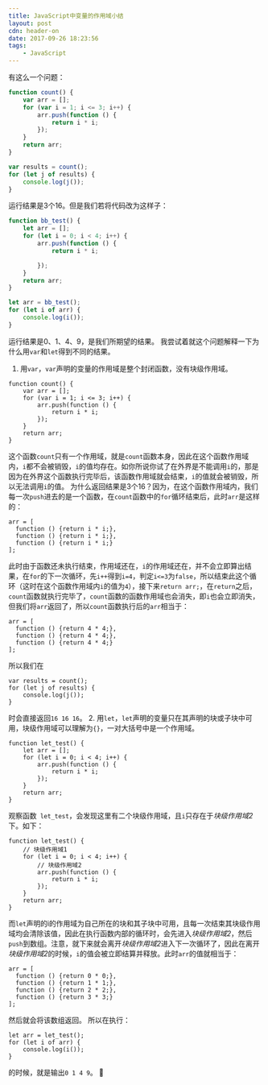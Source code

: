 ```yaml
---
title: JavaScript中变量的作用域小结
layout: post
cdn: header-on
date: 2017-09-26 18:23:56
tags:
    - JavaScript
---
```


有这么一个问题：
```JavaScript
function count() {
    var arr = [];
    for (var i = 1; i <= 3; i++) {
        arr.push(function () {
            return i * i;
        });
    }
    return arr;
}

var results = count();
for (let j of results) {
    console.log(j());
}
```
运行结果是3个16。但是我们若将代码改为这样子：
```JavaScript
function bb_test() {
    let arr = [];
    for (let i = 0; i < 4; i++) {
        arr.push(function () {
            return i * i;

        });
    }
    return arr;
}

let arr = bb_test();
for (let i of arr) {
    console.log(i());
}
```
运行结果是0、1、4、9，是我们所期望的结果。
我尝试着就这个问题解释一下为什么用`var`和`let`得到不同的结果。
1. 用`var`，`var`声明的变量的作用域是整个封闭函数，没有块级作用域。
```
function count() {
    var arr = [];
    for (var i = 1; i <= 3; i++) {
        arr.push(function () {
            return i * i;
        });
    }
    return arr;
}
```
这个函数`count`只有一个作用域，就是`count`函数本身，因此在这个函数作用域内，`i`都不会被销毁，`i`的值均存在。如你所说你试了在外界是不能调用`i`的，那是因为在外界这个函数执行完毕后，该函数作用域就会结束，`i`的值就会被销毁，所以无法调用`i`的值。
为什么返回结果是3个16？因为，在这个函数作用域内，我们每一次`push`进去的是一个函数，在`count`函数中的`for`循环结束后，此时`arr`是这样的：
```
arr = [
  function () {return i * i;},
  function () {return i * i;},
  function () {return i * i;}
];
```
此时由于函数还未执行结束，作用域还在，`i`的作用域还在，并不会立即算出结果，在`for`的下一次循环，先`i++`得到`i=4`，判定`i<=3`为`false`，所以结束此这个循环（这时在这个函数作用域内`i`的值为`4`），接下来`return arr;`，在`return`之后，`count`函数就执行完毕了，`count`函数的函数作用域也会消失，即`i`也会立即消失，但我们将`arr`返回了，所以`count`函数执行后的`arr`相当于：
```
arr = [
  function () {return 4 * 4;},
  function () {return 4 * 4;},
  function () {return 4 * 4;}
];
```
所以我们在
```
var results = count();
for (let j of results) {
    console.log(j());
}
```
时会直接返回`16 16 16`。
2. 用`let`，`let`声明的变量只在其声明的块或子块中可用，块级作用域可以理解为`{}`，一对大括号中是一个作用域。
```
function let_test() {
    let arr = [];
    for (let i = 0; i < 4; i++) {
        arr.push(function () {
            return i * i;
        });
    }
    return arr;
}
```
观察函数` let_test`，会发现这里有二个块级作用域，且`i`只存在于*块级作用域2*下。如下：
```
function let_test() {
    // 块级作用域1
    for (let i = 0; i < 4; i++) {
        // 块级作用域2
        arr.push(function () {
            return i * i;
        });
    }
    return arr;
}
```
而`let`声明的i的作用域为自己所在的块和其子块中可用，且每一次结束其块级作用域均会清除该值，因此在执行函数内部的循环时，会先进入*块级作用域2*，然后`push`到数组。注意，就下来就会离开*块级作用域2*进入下一次循环了，因此在离开*块级作用域2*的时候，`i`的值会被立即结算并释放。此时`arr`的值就相当于：
```
arr = [
  function () {return 0 * 0;},
  function () {return 1 * 1;},
  function () {return 2 * 2;},
  function () {return 3 * 3;}
];
```
然后就会将该数组返回。
所以在执行：
```
let arr = let_test();
for (let i of arr) {
    console.log(i());
}
```
的时候，就是输出`0 1 4 9`。
💯
